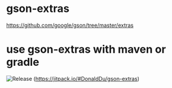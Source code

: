# gson-extras

https://github.com/google/gson/tree/master/extras


# use gson-extras with maven or gradle
![Release](https://jitpack.io/v/DonaldDu/gson-extras.svg)
(https://jitpack.io/#DonaldDu/gson-extras)
